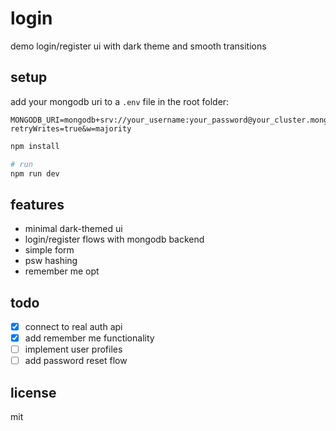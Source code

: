 # login

demo login/register ui with dark theme and smooth transitions

## setup

add your mongodb uri to a `.env` file in the root folder:
```
MONGODB_URI=mongodb+srv://your_username:your_password@your_cluster.mongodb.net/AUTH?retryWrites=true&w=majority
```

```bash
npm install

# run
npm run dev
```

## features

- minimal dark-themed ui
- login/register flows with mongodb backend
- simple form
- psw hashing
- remember me opt

## todo

- [x] connect to real auth api
- [x] add remember me functionality
- [ ] implement user profiles
- [ ] add password reset flow

## license

mit
